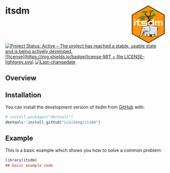 # itsdm <img src='man/figures/hexagon_sticker.png' align="right" height="120"/>

<!-- badges: start -->
[![Project Status: Active – The project has reached a stable, usable state and is being actively developed.](https://www.repostatus.org/badges/latest/active.svg)](https://www.repostatus.org/#active)
[![license](https://img.shields.io/badge/license-MIT + file LICENSE-lightgrey.svg)](http://choosealicense.com/licenses/mit/)
[![Last-changedate](https://img.shields.io/badge/last%20change-2021--11--16-yellowgreen.svg)](/commits/master)
<!-- badges: end -->

## Overview


## Installation

You can install the development version of itsdm from [GitHub](https://github.com/) with:

``` r
# install.packages("devtools")
devtools::install_github("LLeiSong/itsdm")
```

## Example

This is a basic example which shows you how to solve a common problem:

``` r
library(itsdm)
## basic example code
```
